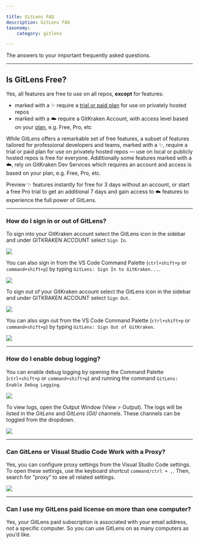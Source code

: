```yaml
---

title: GitLens FAQ
description: GitLens FAQ
taxonomy:
    category: gitlens

---
```


The answers to your important frequently asked questions.

***

## Is GitLens Free?

Yes, all features are free to use on all repos, **except** for features:  

- marked with a ✨ require a [trial or paid plan](https://www.gitkraken.com/gitlens/pricing) for use on privately hosted repos
- marked with a ☁️ require a GitKraken Account, with access level based on your [plan](https://www.gitkraken.com/gitlens/pricing), e.g. Free, Pro, etc

While GitLens offers a remarkable set of free features, a subset of features tailored for professional developers and teams, marked with a ✨, require a trial or paid plan for use on privately hosted repos &mdash; use on local or publicly hosted repos is free for everyone. Additionally some features marked with a ☁️, rely on GitKraken Dev Services which requires an account and access is based on your plan, e.g. Free, Pro, etc.

Preview ✨ features instantly for free for 3 days without an account, or start a free Pro trial to get an additional 7 days and gain access to ☁️ features to experience the full power of GitLens.

***

### How do I sign in or out of GitLens?

To sign into your GitKraken account select the GitLens icon in the sidebar and under GITKRAKEN ACCOUNT select `Sign In`.

<img src="/wp-content/uploads/gl-sign-in-3.png" class="img-bordered img-responsive center">

You can also sign in from the VS Code Command Palette (`ctrl+shift+p` or `command+shift+p`) by typing `GitLens: Sign In to GitKraken...`.

<img src="/wp-content/uploads/gl-sign-in-4.png" class="img-bordered img-responsive center">

To sign out of your GitKraken account select the GitLens icon in the sidebar and under GITKRAKEN ACCOUNT select `Sign Out`.

<img src="/wp-content/uploads/gl-sign-out-3.png" class="img-bordered img-responsive center">

You can also sign out from the VS Code Command Palette (`ctrl+shift+p` or `command+shift+p`) by typing `GitLens: Sign Out of GitKraken`.

<img src="/wp-content/uploads/gl-sign-out-4.png" class="img-bordered img-responsive center">

***

### How do I enable debug logging?

You can enable debug logging by opening the Command Palette (`ctrl+shift+p` or `command+shift+p`) and running the command `GitLens: Enable Debug Logging`.

<img src="/wp-content/uploads/gl-enable-debug-log.png" class="img-bordered img-responsive center">

To view logs, open the Output Window (View > Output). The logs will be listed in the _GitLens_ and _GitLens (Git)_ channels. These channels can be toggled from the dropdown.

<img src="/wp-content/uploads/gl-output.png" class="img-bordered img-responsive center">

***

### Can GitLens or Visual Studio Code Work with a Proxy?

Yes, you can configure proxy settings from the Visual Studio Code settings. To open these settings, use the keyboard shortcut `command/ctrl + ,`. Then, search for "proxy" to see all related settings.

<img src="/wp-content/uploads/proxy-settings.png" class="img-bordered img-responsive center">

***

### Can I use my GitLens paid license on more than one computer?

Yes, your GitLens paid subscription is associated with your email address, not a specific computer. So you can use GitLens on as many computers as you’d like.
